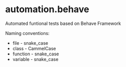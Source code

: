 # automation.behave

Automated funtional tests based on Behave Framework

Naming conventions:
- file - snake_case
- class - CammelCase
- function - snake_case
- variable - snake_case